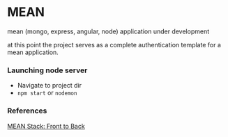 # MEAN
mean (mongo, express, angular, node) application under development

at this point the project serves as a complete authentication template for a mean application.

### Launching node server
* Navigate to project dir
* `npm start` or `nodemon`

### References

[MEAN Stack: Front to Back](https://www.youtube.com/watch?v=uONz0lEWft0&list=PLillGF-RfqbZMNtaOXJQiDebNXjVapWPZ)
